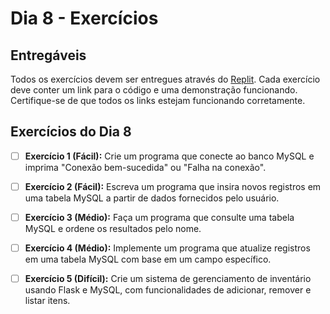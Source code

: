 # Dia 8 - Exercícios

## Entregáveis

Todos os exercícios devem ser entregues através do [Replit](https://replit.com/). Cada exercício deve conter um link para o código e uma demonstração funcionando. Certifique-se de que todos os links estejam funcionando corretamente.

## Exercícios do Dia 8

- [ ] **Exercício 1 (Fácil):** Crie um programa que conecte ao banco MySQL e imprima "Conexão bem-sucedida" ou "Falha na conexão".
- [ ] **Exercício 2 (Fácil):** Escreva um programa que insira novos registros em uma tabela MySQL a partir de dados fornecidos pelo usuário.
- [ ] **Exercício 3 (Médio):** Faça um programa que consulte uma tabela MySQL e ordene os resultados pelo nome.
- [ ] **Exercício 4 (Médio):** Implemente um programa que atualize registros em uma tabela MySQL com base em um campo específico.
- [ ] **Exercício 5 (Difícil):** Crie um sistema de gerenciamento de inventário usando Flask e MySQL, com funcionalidades de adicionar, remover e listar itens.


